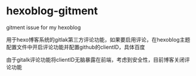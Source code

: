# hexoblog-gitment
gitment issue for my hexoblog

用于hexo博客系统的gitlak第三方评论功能，如果要启用评论，在hexoblog主题配置文件中开启评论功能并配置github的clientID，具体百度

由于gitalk评论功能将clientID无脑暴露在前端，考虑到安全性，目前博客关闭评论功能
